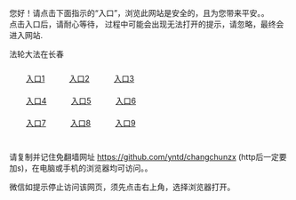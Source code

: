 您好！请点击下面指示的“入口”，浏览此网站是安全的，且为您带来平安。。 <br/>
点击入口后，请耐心等待， 过程中可能会出现无法打开的提示，请忽略，最终会进入网站. </br>

法轮大法在长春<br/>
<div style="padding:10px"><a style="margin:20px" target="_blank" href="https://dwbgh05adjvb.cloudfront.net/2Qpsp?uijtbh" id="ccLink1" rel="nofollow">入口1</a> <a target="_blank" style="margin:20px" href="https://d1jkii7zy58vvy.cloudfront.net/2Qpsp?hzxxygkz" id="ccLink2" rel="nofollow">入口2</a> <a style="margin:20px" target="_blank" href="https://dv2irsszn3zx4.cloudfront.net/2Qpsp?wmcdxik" id="ccLink3" rel="nofollow">入口3</a></div>

<div style="padding:10px" ><a style="margin:20px" target="_blank" href="https://dwbgh05adjvb.cloudfront.net/2Qpsp?uijtbh" id="ccLink4" rel="nofollow">入口4</a> <a style="margin:20px" href="https://d1jkii7zy58vvy.cloudfront.net/2Qpsp?hzxxygkz" target="_blank" id="ccLink5" rel="nofollow">入口5</a> <a style="margin:20px" href="https://dv2irsszn3zx4.cloudfront.net/2Qpsp?wmcdxik" target="_blank" id="ccLink6" rel="nofollow">入口6</a></div>

<div style="padding:10px"><a style="margin:20px" target="_blank" href="https://dwbgh05adjvb.cloudfront.net/2Qpsp?uijtbh" id="ccLink7" rel="nofollow">入口7</a> <a style="margin:20px" href="https://d1jkii7zy58vvy.cloudfront.net/2Qpsp?hzxxygkz" target="_blank" id="ccLink8" rel="nofollow">入口8</a> <a style="margin:20px" target="_blank" href="https://dv2irsszn3zx4.cloudfront.net/2Qpsp?wmcdxik" id="ccLink9" rel="nofollow">入口9</a></div>

<br/>



请复制并记住免翻墙网址 https://github.com/yntd/changchunzx (http后一定要加s)，在电脑或手机的浏览器均可访问。。<br/>

微信如提示停止访问该网页，须先点击右上角，选择浏览器打开。
